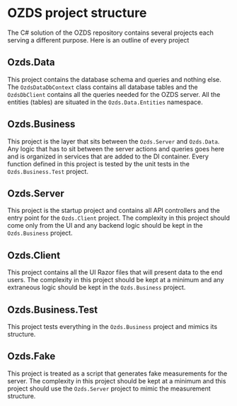 # OZDS project structure

The C# solution of the OZDS repository contains several projects each serving a
different purpose. Here is an outline of every project

## Ozds.Data

This project contains the database schema and queries and nothing else. The
`OzdsDataDbContext` class contains all database tables and the `OzdsDbClient`
contains all the queries needed for the OZDS server. All the entities (tables)
are situated in the `Ozds.Data.Entities` namespace.

## Ozds.Business

This project is the layer that sits between the `Ozds.Server` and `Ozds.Data`.
Any logic that has to sit between the server actions and queries goes here and
is organized in services that are added to the DI container. Every function
defined in this project is tested by the unit tests in the `Ozds.Business.Test`
project.

## Ozds.Server

This project is the startup project and contains all API controllers and the
entry point for the `Ozds.Client` project. The complexity in this project should
come only from the UI and any backend logic should be kept in the
`Ozds.Business` project.

## Ozds.Client

This project contains all the UI Razor files that will present data to the end
users. The complexity in this project should be kept at a minimum and any
extraneous logic should be kept in the `Ozds.Business` project.

## Ozds.Business.Test

This project tests everything in the `Ozds.Business` project and mimics its
structure.

## Ozds.Fake

This project is treated as a script that generates fake measurements for the
server. The complexity in this project should be kept at a minimum and this
project should use the `Ozds.Server` project to mimic the measurement structure.
